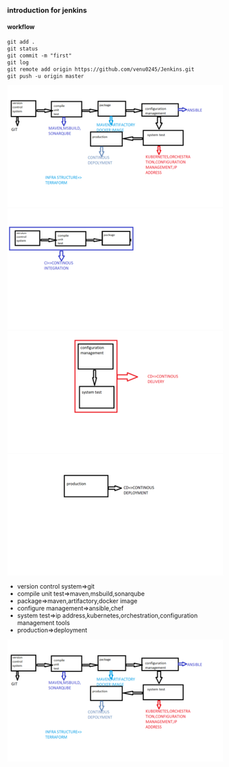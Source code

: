 ### introduction for jenkins
#### workflow 

 ```
 git add .
 git status
 git commit -m "first"
 git log
 git remote add origin https://github.com/venu0245/Jenkins.git
 git push -u origin master
 
 ```
![preview](images/images01.png)
![preview](images/images02.png)
![preview](images/images03.png)
![preview](images/images04.png)

* version control system=>git
* compile unit test=>maven,msbuild,sonarqube
* package=>maven,artifactory,docker image
* configure management=>ansible,chef
* system test=>ip address,kubernetes,orchestration,configuration management tools
* production=>deployment

 ![preview](images/images05.png)


